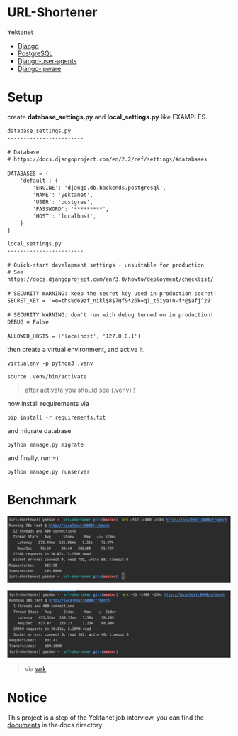 # URL-Shortener
Yektanet

- [Django](https://github.com/django/django)
- [PostgreSQL](https://www.postgresql.org)
- [Django-user-agents](https://github.com/selwin/django-user_agents)
- [Django-ipware](https://github.com/un33k/django-ipware)

# Setup
create **database_settings.py** and **local_settings.py** like EXAMPLES.

````
database_settings.py
------------------------

# Database
# https://docs.djangoproject.com/en/2.2/ref/settings/#databases

DATABASES = {
    'default': {
        'ENGINE': 'django.db.backends.postgresql',
        'NAME': 'yektanet',
        'USER': 'postgres',
        'PASSWORD': '*********',
        'HOST': 'localhost',
    }
}

````

````
local_settings.py
------------------------

# Quick-start development settings - unsuitable for production
# See https://docs.djangoproject.com/en/3.0/howto/deployment/checklist/

# SECURITY WARNING: keep the secret key used in production secret!
SECRET_KEY = '=e=ths%d69zf_nikl$8$7Qf&*26k=q)_t5iya(n-f*@$afj^29'

# SECURITY WARNING: don't run with debug turned on in production!
DEBUG = False

ALLOWED_HOSTS = ['localhost', '127.0.0.1']

````

then create a virtual environment, and active it.

````
virtualenv -p python3 .venv
````
````
source .venv/bin/activate
````
> after activate you should see (.venv) !

now install requirements via
````
pip install -r requirements.txt
````
and migrate database
````
python manage.py migrate
````
and finally, run =)
````
python manage.py runserver
````


# Benchmark
![Image description](docs/benchmark_0.png)

![Image description](docs/benchmark_1.jpg)

> via [wrk](https://github.com/wg/wrk)

# Notice
This project is a step of the Yektanet job interview.
you can find the [documents](docs/Software%20Engineer%20Interview%20Task.pdf) in the docs directory.

